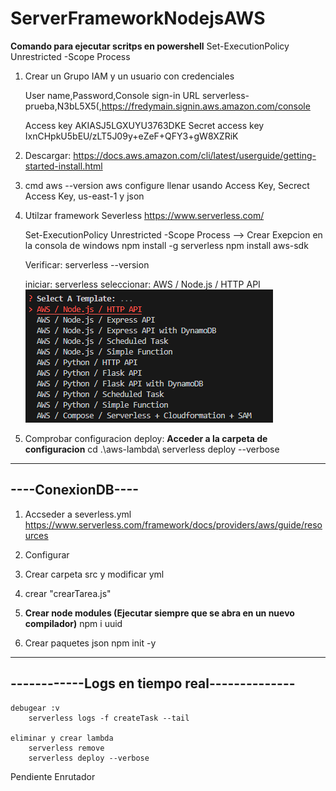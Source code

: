 # ServerFrameworkNodejsAWS

**Comando para ejecutar scritps en powershell**
Set-ExecutionPolicy Unrestricted -Scope Process

1. Crear un Grupo IAM y un usuario con credenciales

    User name,Password,Console sign-in URL
    serverless-prueba,N3bL5X5(,https://fredymain.signin.aws.amazon.com/console

    Access key
        AKIASJ5LGXUYU3763DKE
    Secret access key
        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

2. Descargar: https://docs.aws.amazon.com/cli/latest/userguide/getting-started-install.html

3. cmd
    aws --version
    aws configure
    llenar usando Access Key, Secrect Access Key, us-east-1 y json

4. Utilzar framework Severless https://www.serverless.com/

    Set-ExecutionPolicy Unrestricted -Scope Process --> Crear Exepcion en la consola de windows
    npm install -g serverless
    npm install aws-sdk

    Verificar:
        serverless --version

    iniciar:
        serverless
    seleccionar: 
        AWS / Node.js / HTTP API
        ![alt text](image.png)

5. Comprobar configuracion
    deploy:
        **Acceder a la carpeta de configuracion**
            cd .\aws-lambda\ 
            serverless deploy --verbose

------------------
----ConexionDB----
------------------

1. Accseder a severless.yml
    https://www.serverless.com/framework/docs/providers/aws/guide/resources
    
2. Configurar

3. Crear carpeta src y modificar yml

4. crear "crearTarea.js"

5. **Crear node modules (Ejecutar siempre que se abra en un nuevo compilador)**
    npm i uuid

6. Crear paquetes json
    npm init -y
-------------------------------------------------
------------**Logs en tiempo real**--------------
-------------------------------------------------
    debugear :v
        serverless logs -f createTask --tail
    
    eliminar y crear lambda
        serverless remove
        serverless deploy --verbose

Pendiente
    Enrutador
    